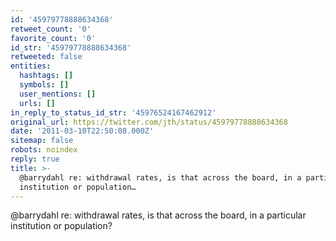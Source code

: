 ```yaml
---
id: '45979778888634368'
retweet_count: '0'
favorite_count: '0'
id_str: '45979778888634368'
retweeted: false
entities:
  hashtags: []
  symbols: []
  user_mentions: []
  urls: []
in_reply_to_status_id_str: '45976524167462912'
original_url: https://twitter.com/jth/status/45979778888634368
date: '2011-03-10T22:50:08.000Z'
sitemap: false
robots: noindex
reply: true
title: >-
  @barrydahl re: withdrawal rates, is that across the board, in a particular
  institution or population…
---
```


@barrydahl re: withdrawal rates, is that across the board, in a particular institution or population?